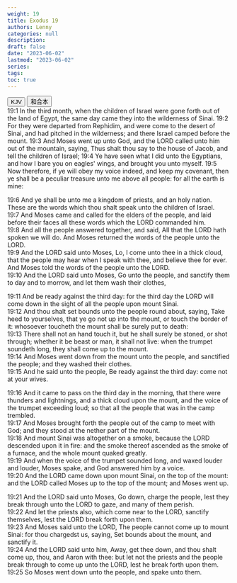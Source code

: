 ```yaml
---
weight: 19
title: Exodus 19
authors: Lenny
categories: null
description: 
draft: false
date: "2023-06-02"
lastmod: "2023-06-02"
series: 
tags: 
toc: true
---
```


<!--more-->

<!-- Tab links -->
<div class="tab">
  <button class="tablinks active" onclick="tablabel(event, 'english')">KJV</button>
  <button class="tablinks" onclick="tablabel(event, 'chinese')">和合本</button>
  
</div>

<!-- Tab content -->
<div id="english" class="tabcontent" style="display:block">
19:1 In the third month, when the children of Israel were gone forth out of the land of Egypt, the same day came they into the wilderness of Sinai.  
19:2 For they were departed from Rephidim, and were come to the desert of Sinai, and had pitched in the wilderness; and there Israel camped before the mount.  
19:3 And Moses went up unto God, and the LORD called unto him out of the mountain, saying, Thus shalt thou say to the house of Jacob, and tell the children of Israel;  
19:4 Ye have seen what I did unto the Egyptians, and how I bare you on eagles' wings, and brought you unto myself.  
19:5 Now therefore, if ye will obey my voice indeed, and keep my covenant, then ye shall be a peculiar treasure unto me above all people: for all the earth is mine:  

19:6 And ye shall be unto me a kingdom of priests, and an holy nation. These are the words which thou shalt speak unto the children of Israel.  
19:7 And Moses came and called for the elders of the people, and laid before their faces all these words which the LORD commanded him.  
19:8 And all the people answered together, and said, All that the LORD hath spoken we will do. And Moses returned the words of the people unto the LORD.  
19:9 And the LORD said unto Moses, Lo, I come unto thee in a thick cloud, that the people may hear when I speak with thee, and believe thee for ever. And Moses told the words of the people unto the LORD.  
19:10 And the LORD said unto Moses, Go unto the people, and sanctify them to day and to morrow, and let them wash their clothes,  

19:11 And be ready against the third day: for the third day the LORD will come down in the sight of all the people upon mount Sinai.  
19:12 And thou shalt set bounds unto the people round about, saying, Take heed to yourselves, that ye go not up into the mount, or touch the border of it: whosoever toucheth the mount shall be surely put to death:  
19:13 There shall not an hand touch it, but he shall surely be stoned, or shot through; whether it be beast or man, it shall not live: when the trumpet soundeth long, they shall come up to the mount.  
19:14 And Moses went down from the mount unto the people, and sanctified the people; and they washed their clothes.  
19:15 And he said unto the people, Be ready against the third day: come not at your wives.  

19:16 And it came to pass on the third day in the morning, that there were thunders and lightnings, and a thick cloud upon the mount, and the voice of the trumpet exceeding loud; so that all the people that was in the camp trembled.  
19:17 And Moses brought forth the people out of the camp to meet with God; and they stood at the nether part of the mount.  
19:18 And mount Sinai was altogether on a smoke, because the LORD descended upon it in fire: and the smoke thereof ascended as the smoke of a furnace, and the whole mount quaked greatly.  
19:19 And when the voice of the trumpet sounded long, and waxed louder and louder, Moses spake, and God answered him by a voice.  
19:20 And the LORD came down upon mount Sinai, on the top of the mount: and the LORD called Moses up to the top of the mount; and Moses went up.  

19:21 And the LORD said unto Moses, Go down, charge the people, lest they break through unto the LORD to gaze, and many of them perish.  
19:22 And let the priests also, which come near to the LORD, sanctify themselves, lest the LORD break forth upon them.  
19:23 And Moses said unto the LORD, The people cannot come up to mount Sinai: for thou chargedst us, saying, Set bounds about the mount, and sanctify it.  
19:24 And the LORD said unto him, Away, get thee down, and thou shalt come up, thou, and Aaron with thee: but let not the priests and the people break through to come up unto the LORD, lest he break forth upon them.  
19:25 So Moses went down unto the people, and spake unto them.  
</div>


<div id="chinese" class="tabcontent">

</div>


